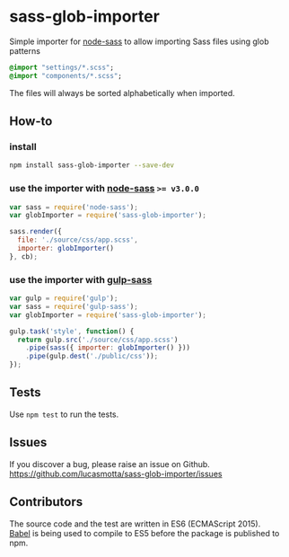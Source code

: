 # sass-glob-importer

Simple importer for [node-sass](https://github.com/sass/node-sass) to allow importing Sass files using glob patterns

```sass
@import "settings/*.scss";
@import "components/*.scss";
```

The files will always be sorted alphabetically when imported.


## How-to

### install

```sh
npm install sass-glob-importer --save-dev
```

### use the importer with [node-sass](https://github.com/sass/node-sass) `>= v3.0.0`

```js
var sass = require('node-sass');
var globImporter = require('sass-glob-importer');

sass.render({
  file: './source/css/app.scss',
  importer: globImporter()
}, cb);
```

### use the importer with [gulp-sass](https://github.com/dlmanning/gulp-sass)

```js
var gulp = require('gulp');
var sass = require('gulp-sass');
var globImporter = require('sass-glob-importer');

gulp.task('style', function() {
  return gulp.src('./source/css/app.scss')
    .pipe(sass({ importer: globImporter() }))
    .pipe(gulp.dest('./public/css'));
});
```

## Tests
Use `npm test` to run the tests.

## Issues
If you discover a bug, please raise an issue on Github. https://github.com/lucasmotta/sass-glob-importer/issues

## Contributors
The source code and the test are written in ES6 (ECMAScript 2015).  
[Babel](https://babeljs.io) is being used to compile to ES5 before the package is published to npm.

